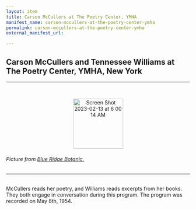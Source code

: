 ```yaml
---
layout: item
title: Carson McCullers at The Poetry Center, YMHA
manifest_name: carson-mccullers-at-the-poetry-center-ymha
permalink: carson-mccullers-at-the-poetry-center-ymha
external_manifest_url: 

---
```

<!-- Add an essay or interpretive material below this line,
using HTML or markdown.  Do not modify this file above this line -->
<h2> Carson McCullers and Tennessee Williams at The Poetry Center, YMHA, New York </h2>
<hr> 
<br>
<p style="text-align:center;"><img width="137" alt="Screen Shot 2023-02-13 at 6 00 14 AM" src="https://user-images.githubusercontent.com/122332459/218452320-b8ed1a9f-a394-4fd5-8253-72ef0dd49269.png"></p>
<h6> Picture from <a href="https://www.blueridgebotanic.com/blog/florilegium">Blue Ridge Botanic.</a></h6>
<hr>
<br>
McCullers reads her poetry, and Williams reads excerpts from her books. They both engage in conversation during this program. The program was recorded on May 8th, 1954.
